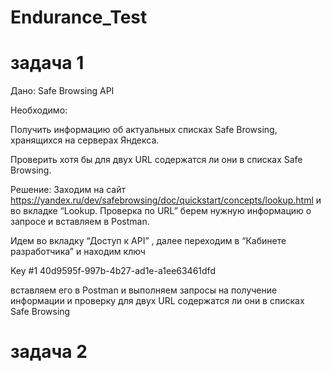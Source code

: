 # Endurance_Test

# задача 1

Дано: Safe Browsing API

Необходимо: 

Получить информацию об актуальных списках Safe Browsing, хранящихся на серверах Яндекса.

Проверить хотя бы для двух URL содержатся ли они в списках Safe Browsing.

Решение:
Заходим на сайт https://yandex.ru/dev/safebrowsing/doc/quickstart/concepts/lookup.html  и во вкладке “Lookup. Проверка по URL” берем нужную информацию о запросе и вставляем в Postman.

Идем во вкладку  “Доступ к API” , далее переходим в “Кабинете разработчика”  и находим ключ

 Key #1
40d9595f-997b-4b27-ad1e-a1ee63461dfd 

вставляем его в Postman и выполняем запросы на получение информации и проверку для двух URL содержатся ли они в списках Safe Browsing 






# задача 2

